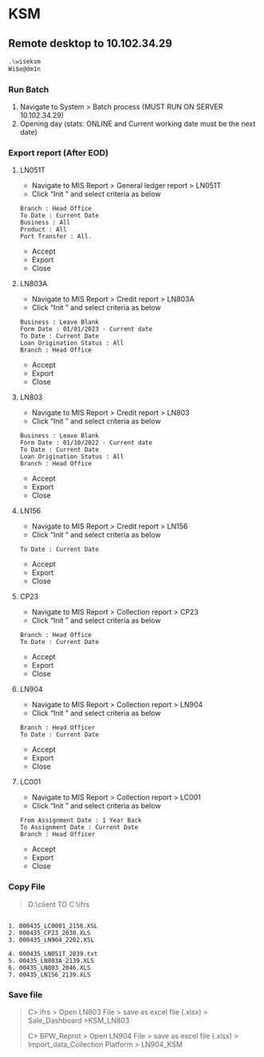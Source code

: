 # KSM

## Remote desktop to 10.102.34.29
```bash
.\wiseksm
Wi$e@dm1n
```
### Run Batch
   1.  Navigate to System > Batch process (MUST RUN ON SERVER 10.102.34.29)
   2.  Opening day (stats: ONLINE and Current working date must be the next date)

### Export report (After EOD)

1. LN051T
   - Navigate to MIS Report > General ledger report > LN051T
   - Click “Init ” and select criteria as below
   ```
   Branch : Head Office
   To Date : Current Date 
   Business : All
   Product : All
   Port Transfer : All.
   ```
   - Accept
   - Export
   - Close

2. LN803A
   - Navigate to MIS Report > Credit report > LN803A
   - Click “Init ” and select criteria as below
   ```
   Business : Leave Blank
   Form Date : 01/01/2023 - Current date
   To Date : Current Date 
   Loan Origination Status : All
   Branch : Head Office
   ```
   - Accept
   - Export
   - Close

 3. LN803
    - Navigate to MIS Report > Credit report > LN803
    - Click “Init ” and select criteria as below
    ```
    Business : Leave Blank
    Form Date : 01/10/2022 - Current date
    To Date : Current Date 
    Loan Origination Status : All
    Branch : Head Office
    ```
    - Accept
    - Export
    - Close

4. LN156
   - Navigate to MIS Report > Credit report > LN156
   - Click “Init ” and select criteria as below
   ```
   To Date : Current Date 
   ```
   - Accept
   - Export
   - Close
     
5. CP23
   - Navigate to MIS Report > Collection report > CP23
   - Click “Init ” and select criteria as below
   ```
   Branch : Head Office 
   To Date : Current Date
   ```
   - Accept
   - Export
   - Close
     
6. LN904
   - Navigate to MIS Report > Collection report > LN904
   - Click “Init ” and select criteria as below
   ```
   Branch : Head Officer
   To Date : Current Date
   ```
   - Accept
   - Export
   - Close

7. LC001
   - Navigate to MIS Report > Collection report > LC001
   - Click “Init ” and select criteria as below
   ```
   From Assignment Date : 1 Year Back
   To Assignment Date : Current Date 
   Branch : Head Officer
   ```
   - Accept
   - Export
   - Close

### Copy File

>D:\client TO C:\ifrs
   ```

   1. 000435_LC0001_2156.XSL
   2. 000435_CP23_2030.XLS
   3. 000435_LN904_2202.XSL

   4. 000435_LN051T_2039.txt
   5. 00435_LN803A_2139.XLS
   6. 00435_LN803_2046.XLS
   7. 00435_LN156_2139.XLS
   ```
### Save file 
>C> ifrs > Open LN803 File > save as excel file (.xlsx) > Sale_Dashboard >KSM_LN803
>
>C> BPW_Reprot > Open LN904 File > save as excel file (.xlsx) > Import_data_Collection Platform > LN904_KSM
